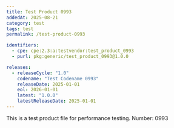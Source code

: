 ```yaml
---
title: Test Product 0993
addedAt: 2025-08-21
category: test
tags: test
permalink: /test-product-0993

identifiers:
  - cpe: cpe:2.3:a:testvendor:test_product_0993
  - purl: pkg:generic/test_product_0993@1.0.0

releases:
  - releaseCycle: "1.0"
    codename: "Test Codename 0993"
    releaseDate: 2025-01-01
    eol: 2026-01-01
    latest: "1.0.0"
    latestReleaseDate: 2025-01-01
---
```


This is a test product file for performance testing. Number: 0993
